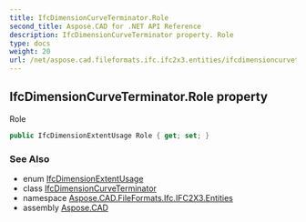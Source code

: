 ```yaml
---
title: IfcDimensionCurveTerminator.Role
second_title: Aspose.CAD for .NET API Reference
description: IfcDimensionCurveTerminator property. Role
type: docs
weight: 20
url: /net/aspose.cad.fileformats.ifc.ifc2x3.entities/ifcdimensioncurveterminator/role/
---
```

## IfcDimensionCurveTerminator.Role property

Role

```csharp
public IfcDimensionExtentUsage Role { get; set; }
```

### See Also

* enum [IfcDimensionExtentUsage](../../../aspose.cad.fileformats.ifc.ifc2x3.types/ifcdimensionextentusage/)
* class [IfcDimensionCurveTerminator](../)
* namespace [Aspose.CAD.FileFormats.Ifc.IFC2X3.Entities](../../ifcdimensioncurveterminator/)
* assembly [Aspose.CAD](../../../)


